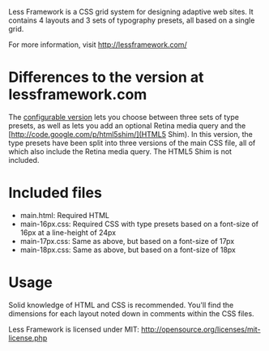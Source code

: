 Less Framework is a CSS grid system for designing adaptive web sites. It contains 4 layouts and 3 sets of typography presets, all based on a single grid.

For more information, visit http://lessframework.com/

# Differences to the version at lessframework.com

The [configurable version](http://lessframework.com/) lets you choose between three sets of type presets, as well as lets you add an optional Retina media query and the [http://code.google.com/p/html5shim/](HTML5 Shim). In this version, the type presets have been split into three versions of the main CSS file, all of which also include the Retina media query. The HTML5 Shim is not included.

# Included files

- main.html: Required HTML
- main-16px.css: Required CSS with type presets based on a font-size of 16px at a line-height of 24px
- main-17px.css: Same as above, but based on a font-size of 17px
- main-18px.css: Same as above, but based on a font-size of 18px

# Usage

Solid knowledge of HTML and CSS is recommended. You'll find the dimensions for each layout noted down in comments within the CSS files.

Less Framework is licensed under MIT: http://opensource.org/licenses/mit-license.php